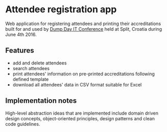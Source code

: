 # Attendee registration app

Web application for registering attendees and printing their accreditations built for and used by [Dump Day IT Conference](http://day.dump.hr) held at Split, Croatia during June 4th 2016.

Features
--------
- add and delete attendees
- search attendees
- print attendees' information on pre-printed accreditations following defined template
- download all attendees' data in CSV format suitable for Excel

Implementation notes
--------------------
High-level abstraction ideas that are implemented include domain driven design concepts, object-oriented principles, design patterns and clean code guidelines.
